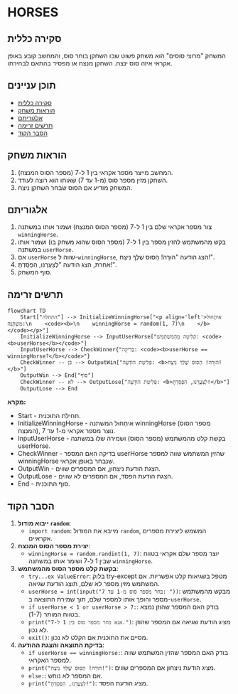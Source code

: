 # HORSES

## סקירה כללית

המשחק "מרוצי סוסים" הוא משחק פשוט שבו השחקן בוחר סוס, והמחשב קובע באופן אקראי איזה סוס ינצח. השחקן מנצח או מפסיד בהתאם לבחירתו.

## תוכן עניינים

- [סקירה כללית](#סקירה-כללית)
- [הוראות משחק](#הוראות-משחק)
- [אלגוריתם](#אלגוריתם)
- [תרשים זרימה](#תרשים-זרימה)
- [הסבר הקוד](#הסבר-הקוד)

## הוראות משחק

1. המחשב מייצר מספר אקראי בין 1 ל-7 (מספר הסוס המנצח).
2. השחקן מזין מספר סוס (מ-1 עד 7) שאותו הוא רוצה לעודד.
3. המשחק מודיע אם הסוס שבחר השחקן ניצח.

## אלגוריתם

1. צור מספר אקראי שלם בין 1 ל-7 (מספר הסוס המנצח) ושמור אותו במשתנה `winningHorse`.
2. בקש מהמשתמש להזין מספר בין 1 ל-7 (מספר הסוס שהוא משחק בו) ושמור אותו במשתנה `userHorse`.
3. אם `userHorse` שווה ל-`winningHorse`, הצג הודעה "הוּרָה! הַסּוּס שֶׁלְּךָ נִיצַּח!".
4. אחרת, הצג הודעה "לְצַעֲרֵנוּ, הִפְסַדְתָּ!".
5. סוף המשחק.

## תרשים זרימה

```mermaid
flowchart TD
    Start["התחלה"] --> InitializeWinningHorse["<p align='left'>איִתְחוּל מִשְׁתַּנֶּה:\n    <code><b>\n    winningHorse = random(1, 7)\n    </b></code></p>"]
    InitializeWinningHorse --> InputUserHorse["קְלִיטָה מֵהַמִּשְׁתַּמֵּשׁ: <code><b>userHorse</b></code>"]
    InputUserHorse --> CheckWinner{"בְּדִיקָה: <code><b>userHorse == winningHorse?</b></code>"}
    CheckWinner -- כן --> OutputWin["פְּלִיטַת הוֹדָעָה: <b>הוּרָה! הַסּוּס שֶׁלְּךָ נִיצַּח!</b>"]
    OutputWin --> End["סוֹף"]
    CheckWinner -- לא --> OutputLose["פְּלִיטַת הוֹדָעָה: <b>לְצַעֲרֵנוּ, הִפְסַדְתָּ!</b>"]
    OutputLose --> End
```

**מקרא:**
* Start - תחילת התוכנית.
* InitializeWinningHorse - איִתְחוּל המשתנה winningHorse (מספר הסוס המנצח), נוצר מספר אקראי מ-1 עד 7.
* InputUserHorse - בקשת קלט מהמשתמש (מספר הסוס) ושמירה שלו במשתנה userHorse.
* CheckWinner - בדיקה האם המספר userHorse שהזין המשתמש שווה למספר winningHorse שנבחר באופן אקראי.
* OutputWin - הצגת הודעת ניצחון, אם המספרים שווים.
* OutputLose - הצגת הודעת הפסד, אם המספרים לא שווים.
* End - סוף התוכנית.

## הסבר הקוד

1.  **ייבוא מודול `random`**:
    -   `import random`: מייבא את המודול `random`, המשמש ליצירת מספרים אקראיים.
2.  **יצירת מספר הסוס המנצח**:
    -   `winningHorse = random.randint(1, 7)`: יוצר מספר שלם אקראי בטווח שבין 1 ל-7 ושומר אותו במשתנה `winningHorse`.
3.  **בקשת קלט מספר הסוס מהמשתמש**:
    -   `try...ex ValueError`: בלוק try-except מטפל בשגיאות קלט אפשריות. אם המשתמש מזין מספר לא שלם, תוצג הודעת שגיאה.
    -   `userHorse = int(input("בחר מספר סוס מ-1 עד 7: "))`: מבקש מהמשתמש מספר והופך אותו למספר שלם, תוך שמירת התוצאה ב-`userHorse`.
    -   `if userHorse < 1 or userHorse > 7:`: בודק האם המספר שהוזן נמצא בטווח המותר (1-7).
    -   `print("אנא בחר מספר סוס בין 1 ל-7.")`: מציג הודעת שגיאה אם המספר שהוזן לא נכון.
    -   `exit()`: מסיים את התוכנית אם הקלט לא נכון.
4.  **בדיקת התוצאה והצגת ההודעה**:
    -   `if userHorse == winningHorse:`: בודק האם המספר שהזין המשתמש שווה למספר האקראי.
    -   `print("הוּרָה! הַסּוּס שֶׁלְּךָ נִיצַּח!")`: מציג הודעת ניצחון אם המספרים שווים.
    -   `else:`: אם המספר לא נוחש.
    -   `print("לְצַעֲרֵנוּ, הִפְסַדְתָּ!")`: מציג הודעת הפסד.